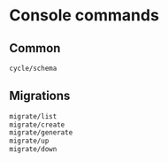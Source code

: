 # Console commands

## Common

```bash
cycle/schema
```

## Migrations

```bash
migrate/list
migrate/create
migrate/generate
migrate/up
migrate/down
```
